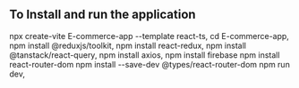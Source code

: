 
## To Install and run the application
npx create-vite E-commerce-app --template react-ts,
cd E-commerce-app,
npm install @reduxjs/toolkit,
npm install react-redux,
npm install @tanstack/react-query,
npm install axios,
npm install firebase
npm install react-router-dom
npm install --save-dev @types/react-router-dom
npm run dev,


